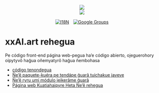 <p align="center"><a href="https://xxai.art"><img src="https://cdn.jsdelivr.net/gh/xxai-art/doc/logo.svg"/></a><br/><a href="https://xxai.art"><img src="https://cdn.jsdelivr.net/gh/xxai-art/doc/xxai.svg"/></a></p><p align="center"><a href="https://github.com/xxai-art/doc#readme"><img alt="I18N" src="https://cdn.jsdelivr.net/gh/wactax/img/t.svg"/></a>　<a href="https://groups.google.com/u/0/g/xxai-art"><img alt="Google Groups" src="https://cdn.jsdelivr.net/gh/wactax/img/g-groups.svg"/></a></p>

# xxAI.art rehegua

Pe código front-end página web-pegua ha’e código abierto, ojeguerohory oipytyvõ hag̃ua oñemyatyrõ hag̃ua ñembohasa

* [código tenondegua](https://github.com/xxai-art/web)
* [Ñe’ẽ paquete-kuéra pe tendápe g̃uarã tuichakue javeve](https://github.com/xxai-art/web/tree/main/i18n)
* [Ñe’ẽ ryru umi módulo jeikerãme g̃uarã](https://github.com/wacpkg/user/tree/main/ui.i18n)
* [Página web Kuatiahaipyre Heta Ñe’ẽ rehegua](https://github.com/xxai-doc)
